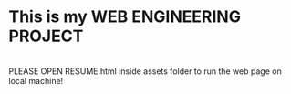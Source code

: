 # This is my WEB ENGINEERING PROJECT
<br>PLEASE OPEN RESUME.html inside assets folder to run the web page on local machine!